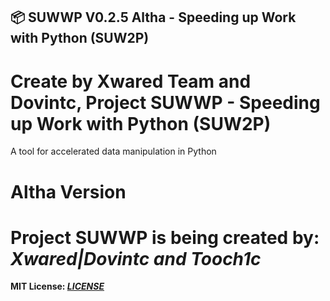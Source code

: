 ## **📦 SUWWP V0.2.5 Altha - Speeding up Work with Python (SUW2P)**
# Create by Xwared Team and Dovintc, Project SUWWP - Speeding up Work with Python (SUW2P)

A tool for accelerated
data manipulation in Python

# Altha Version

# **Project SUWWP is being created by: *Xwared|Dovintc and Tooch1c*** 
**MIT License: *[LICENSE](https://github.com/Dovintc32/SUWWP?tab=MIT-1-ov-file)***
